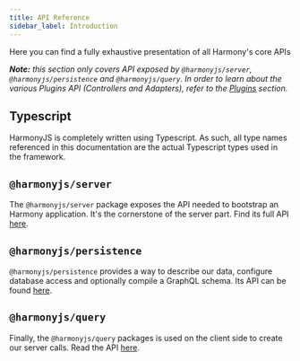 ```yaml
---
title: API Reference
sidebar_label: Introduction
---
```


Here you can find a fully exhaustive presentation of all Harmony's core APIs

_**Note:** this section only covers API exposed by `@harmonyjs/server`, `@harmonyjs/persistence` and `@harmonyjs/query`._
_In order to learn about the various Plugins API (Controllers and Adapters), refer to the [Plugins](/plugins) section._

## Typescript

HarmonyJS is completely written using Typescript. As such, all type names referenced in this documentation are the actual
Typescript types used in the framework.

## `@harmonyjs/server`

The `@harmonyjs/server` package exposes the API needed to bootstrap an Harmony application. It's the cornerstone of the
server part. Find its full API [here](/api/server).


## `@harmonyjs/persistence`

`@harmonyjs/persistence` provides a way to describe our data, configure database access and optionally compile a
GraphQL schema. Its API can be found [here](/api/persistence).


## `@harmonyjs/query`

Finally, the `@harmonyjs/query` packages is used on the client side to create our server calls. Read the API [here](/api/query).
